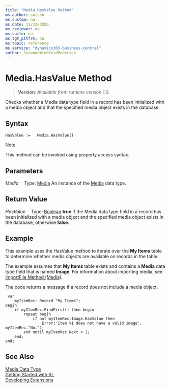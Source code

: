 ```yaml
---
title: "Media.HasValue Method"
ms.author: solsen
ms.custom: na
ms.date: 11/23/2020
ms.reviewer: na
ms.suite: na
ms.tgt_pltfrm: na
ms.topic: reference
ms.service: "dynamics365-business-central"
author: SusanneWindfeldPedersen
---
```

[//]: # (START>DO_NOT_EDIT)
[//]: # (IMPORTANT:Do not edit any of the content between here and the END>DO_NOT_EDIT.)
[//]: # (Any modifications should be made in the .xml files in the ModernDev repo.)
# Media.HasValue Method
> **Version**: _Available from runtime version 1.0._

Checks whether a Media data type field in a record has been initialized with a media object and that the specified media object exists in the database.


## Syntax
```
HasValue :=   Media.HasValue()
```
> [!NOTE]
> This method can be invoked using property access syntax.

## Parameters
*Media*
&emsp;Type: [Media](media-data-type.md)
An instance of the [Media](media-data-type.md) data type.

## Return Value
*HasValue*
&emsp;Type: [Boolean](../boolean/boolean-data-type.md)
**true** if the Media data type field in a record has been initialized with a media object and the specified media object exists in the database, otherwise **false**.


[//]: # (IMPORTANT: END>DO_NOT_EDIT)

## Example  
This example uses the HasValue method to iterate over the **My Items** table to determine whether media objects are available on records in the table.  

The example assumes that **My Items** table exists and contains a **Media** data type field that is named **Image**. For information about importing media, see [ImportFile Method \(Media\)](../../methods-auto/media/media-importfile-method.md).  

The code returns a message if a record does not include a media object. 

```al
 var
    myItemRec: Record "My Items";
begin
    if myItemRec.FindFirst() then begin 
        repeat begin
            if not myItemRec.Image.HasValue then
                Error('Item %1 does not have a valid image', myItemRec."No.");          
        end until myItemRec.Next < 1;  
    end; 
end;
```  

## See Also
[Media Data Type](media-data-type.md)  
[Getting Started with AL](../../devenv-get-started.md)  
[Developing Extensions](../../devenv-dev-overview.md)